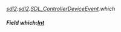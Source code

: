 _[sdl2](../../modules/sdl2/sdl2-module.md):[sdl2](../../modules/sdl2/sdl2-module.md).[SDL\_ControllerDeviceEvent](../../modules/sdl2/sdl2-sdl_controllerdeviceevent.md).which_
##### Field which:[Int](../../modules/wonkey/wonkey-types-int.md)
